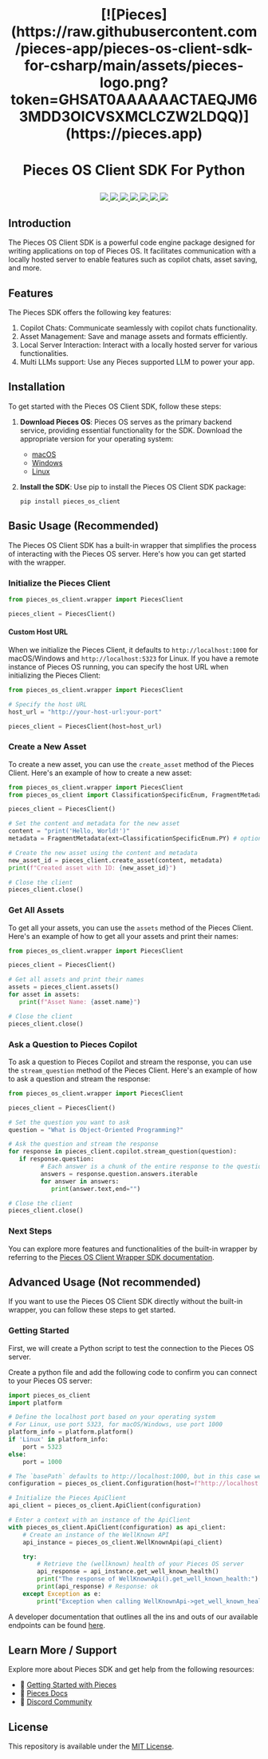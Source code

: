 <h1 align="center">
[![Pieces](https://raw.githubusercontent.com/pieces-app/pieces-os-client-sdk-for-csharp/main/assets/pieces-logo.png?token=GHSAT0AAAAAACTAEQJM63MDD3OICVSXMCLCZW2LDQQ)](https://pieces.app)
</h1>

# <p align="center"> Pieces OS Client SDK For Python
   <p align="center">
      <a href="https://github.com/pieces-app/pieces-os-client-sdk-for-python/graphs/contributors" alt="GitHub contributors">
         <img src="https://img.shields.io/github/contributors/pieces-app/pieces-os-client-sdk-for-python.svg" />
      </a>
      <a href="https://github.com/pieces-app/pieces-os-client-sdk-for-python/issues" alt="GitHub issues by-label">
         <img src="https://img.shields.io/github/issues/pieces-app/pieces-os-client-sdk-for-python" />
      </a>
      <a href="https://discord.gg/getpieces" alt="Discord">
         <img src="https://img.shields.io/badge/Discord-@layer5.svg?color=7389D8&label&logo=discord&logoColor=ffffff" />
      </a>
      <a href="https://twitter.com/getpieces" alt="Twitter Follow">
         <img src="https://img.shields.io/twitter/follow/pieces.svg?label=Follow" />
      </a>
      <a href="https://github.com/pieces-app/pieces-os-client-sdk-for-python/blob/main/LICENSE" alt="License">
         <img src="https://img.shields.io/github/license/pieces-app/pieces-os-client-sdk-for-python.svg" />
      </a>
      <a href="https://pypi.org/project/pieces_os_client" >
         <img src="https://badge.fury.io/py/pieces-os-client.svg" />
      </a>
      <a href="https://pepy.tech/project/pieces_os_client" >
         <img src="https://static.pepy.tech/badge/pieces_os_client" />
      </a>
   </p>
</p>


## Introduction

The Pieces OS Client SDK is a powerful code engine package designed for writing applications on top of Pieces OS. It facilitates communication with a locally hosted server to enable features such as copilot chats, asset saving, and more.

## Features
The Pieces SDK offers the following key features:

1. Copilot Chats: Communicate seamlessly with copilot chats functionality.
2. Asset Management: Save and manage assets and formats efficiently.
3. Local Server Interaction: Interact with a locally hosted server for various functionalities.
4. Multi LLMs support: Use any Pieces supported LLM to power your app.

## Installation

To get started with the Pieces OS Client SDK, follow these steps:

1. **Download Pieces OS**: Pieces OS serves as the primary backend service, providing essential functionality for the SDK. Download the appropriate version for your operating system:
   - [macOS](https://docs.pieces.app/installation-getting-started/macos) 
   - [Windows](https://docs.pieces.app/installation-getting-started/windows) 
   - [Linux](https://docs.pieces.app/installation-getting-started/linux)

2. **Install the SDK**: Use pip to install the Pieces OS Client SDK package:
   ```shell
   pip install pieces_os_client
   ```

## Basic Usage (Recommended)

The Pieces OS Client SDK has a built-in wrapper that simplifies the process of interacting with the Pieces OS server. Here's how you can get started with the wrapper.

### Initialize the Pieces Client

```python
from pieces_os_client.wrapper import PiecesClient

pieces_client = PiecesClient()
```

#### Custom Host URL

When we initialize the Pieces Client, it defaults to `http://localhost:1000` for macOS/Windows and `http://localhost:5323` for Linux. If you have a remote instance of Pieces OS running, you can specify the host URL when initializing the Pieces Client:

```python
from pieces_os_client.wrapper import PiecesClient

# Specify the host URL
host_url = "http://your-host-url:your-port"

pieces_client = PiecesClient(host=host_url)
```

### Create a New Asset

To create a new asset, you can use the `create_asset` method of the Pieces Client. Here's an example of how to create a new asset:

```python
from pieces_os_client.wrapper import PiecesClient
from pieces_os_client import ClassificationSpecificEnum, FragmentMetadata

pieces_client = PiecesClient()

# Set the content and metadata for the new asset
content = "print('Hello, World!')"
metadata = FragmentMetadata(ext=ClassificationSpecificEnum.PY) # optional metadata

# Create the new asset using the content and metadata
new_asset_id = pieces_client.create_asset(content, metadata)
print(f"Created asset with ID: {new_asset_id}")

# Close the client
pieces_client.close()
```

### Get All Assets

To get all your assets, you can use the `assets` method of the Pieces Client. Here's an example of how to get all your assets and print their names:

```python
from pieces_os_client.wrapper import PiecesClient

pieces_client = PiecesClient()

# Get all assets and print their names
assets = pieces_client.assets()
for asset in assets:
   print(f"Asset Name: {asset.name}")

# Close the client
pieces_client.close()
```

### Ask a Question to Pieces Copilot

To ask a question to Pieces Copilot and stream the response, you can use the `stream_question` method of the Pieces Client. Here's an example of how to ask a question and stream the response:

```python
from pieces_os_client.wrapper import PiecesClient

pieces_client = PiecesClient()

# Set the question you want to ask
question = "What is Object-Oriented Programming?"

# Ask the question and stream the response
for response in pieces_client.copilot.stream_question(question):
   if response.question:
         # Each answer is a chunk of the entire response to the question
         answers = response.question.answers.iterable
         for answer in answers:
            print(answer.text,end="")

# Close the client
pieces_client.close()
```

### Next Steps

You can explore more features and functionalities of the built-in wrapper by referring to the [Pieces OS Client Wrapper SDK documentation](https://docs.pieces.app/build/sdks/python).

## Advanced Usage (Not recommended)

If you want to use the Pieces OS Client SDK directly without the built-in wrapper, you can follow these steps to get started.

### Getting Started

First, we will create a Python script to test the connection to the Pieces OS server.

Create a python file and add the following code to confirm you can connect to your Pieces OS server:

```python
import pieces_os_client
import platform

# Define the localhost port based on your operating system
# For Linux, use port 5323, for macOS/Windows, use port 1000
platform_info = platform.platform()
if 'Linux' in platform_info:
    port = 5323
else:
    port = 1000

# The `basePath` defaults to http://localhost:1000, but in this case we are checking the operating system to correctly set the port
configuration = pieces_os_client.Configuration(host=f"http://localhost:{port}")

# Initialize the Pieces ApiClient
api_client = pieces_os_client.ApiClient(configuration)

# Enter a context with an instance of the ApiClient
with pieces_os_client.ApiClient(configuration) as api_client:
    # Create an instance of the WellKnown API
    api_instance = pieces_os_client.WellKnownApi(api_client)

    try:
        # Retrieve the (wellknown) health of your Pieces OS server
        api_response = api_instance.get_well_known_health()
        print("The response of WellKnownApi().get_well_known_health:")
        print(api_response) # Response: ok
    except Exception as e:
        print("Exception when calling WellKnownApi->get_well_known_health: %s\n" % e)
```

A developer documentation that outlines all the ins and outs of our available endpoints can be found [here](https://docs.pieces.app/build/reference/python/).

## Learn More / Support
Explore more about Pieces SDK and get help from the following resources:

- 🚀 [Getting Started with Pieces](https://docs.pieces.app/installation-getting-started/what-am-i-installing)
- 📜 [Pieces Docs](https://docs.pieces.app/build)
- 💬 [Discord Community](https://discord.gg/getpieces)

## License

This repository is available under the [MIT License](./LICENSE).


